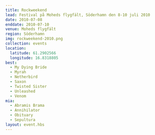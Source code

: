 ```yaml
---
title: Rockweekend
lead: Festival på Moheds flygfält, Söderhamn den 8-10 juli 2010
date: 2010-07-08
enddate: 2010-07-10
venue: Moheds flygfält
region: Söderhamn
img: rockweekend-2010.png
collection: events
location:
  latitude: 61.2902566
  longitude: 16.8318805
best:
  - My Dying Bride
  - Myrah
  - Netherbird
  - Saxon
  - Twisted Sister
  - Unleashed
  - Venom
mia:
  - Abramis Brama
  - Annihilator
  - Obituary
  - Sepultura
layout: event.hbs
---
```

